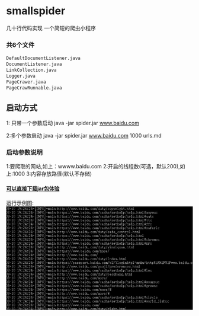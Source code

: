 # smallspider 
几十行代码实现 一个简短的爬虫小程序 

### 共6个文件
```
DefaultDocumentListener.java
DocumentListener.java
LinkCollection.java
Logger.java
PageCrawer.java
PageCrawRunnable.java
```



##  启动方式 
1: 只带一个参数启动 
    java -jar  spider.jar  www.baidu.com
    
2:多个参数启动
java -jar  spider.jar   www.baidu.com  1000  urls.md


### 启动参数说明
1:要爬取的网站,如上：wwww.baidu.com
2:开启的线程数(可选，默认200),如上:1000
3:内容存放路径(默认不存储) 



#### [可以直接下载jar包体验](https://github.com/enohe/smallspider/blob/master/spider.jar)

运行示例图:
![demo](https://github.com/enohe/smallspider/blob/master/20180310192521.png)
